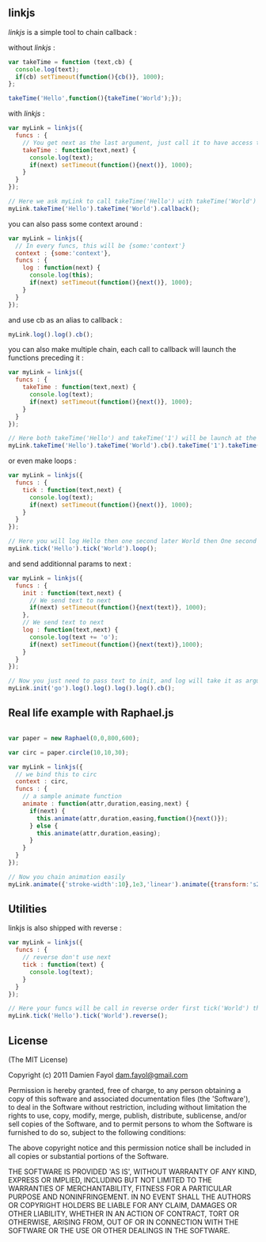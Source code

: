 ## linkjs

_linkjs_ is a simple tool to chain callback :

without _linkjs_ : 

```js
var takeTime = function (text,cb) {
  console.log(text);
  if(cb) setTimeout(function(){cb()}, 1000);
};

takeTime('Hello',function(){takeTime('World');});
```
  
with _linkjs_ :

```js
var myLink = linkjs({ 
  funcs : {
    // You get next as the last argument, just call it to have access to the next function in the chain
    takeTime : function(text,next) {
      console.log(text);
      if(next) setTimeout(function(){next()}, 1000);
    }
  }
});

// Here we ask myLink to call takeTime('Hello') with takeTime('World') as next
myLink.takeTime('Hello').takeTime('World').callback();
```

you can also pass some context around :

```javascript
var myLink = linkjs({ 
  // In every funcs, this will be {some:'context'}
  context : {some:'context'},
  funcs : {
    log : function(next) {
      console.log(this);
      if(next) setTimeout(function(){next()}, 1000);
    }
  }
});
```
and use cb as an alias to callback : 

```javascript
myLink.log().log().cb();
```
  
you can also make multiple chain, each call to callback will launch the functions preceding it :

```javascript
var myLink = linkjs({ 
  funcs : {
    takeTime : function(text,next) {
      console.log(text);
      if(next) setTimeout(function(){next()}, 1000);
    }
  }
});

// Here both takeTime('Hello') and takeTime('1') will be launch at the same time
myLink.takeTime('Hello').takeTime('World').cb().takeTime('1').takeTime('2').cb();
```

or even make loops :

```javascript
var myLink = linkjs({ 
  funcs : {
    tick : function(text,next) {
      console.log(text);
      if(next) setTimeout(function(){next()}, 1000);
    }
  }
});

// Here you will log Hello then one second later World then One second later Hello and so on
myLink.tick('Hello').tick('World').loop();
```

and send additionnal params to next :

```javascript
var myLink = linkjs({ 
  funcs : {
    init : function(text,next) {
      // We send text to next
      if(next) setTimeout(function(){next(text)}, 1000);
    },
    // We send text to next
    log : function(text,next) {
      console.log(text += 'o');
      if(next) setTimeout(function(){next(text)},1000);
    }
  }
});

// Now you just need to pass text to init, and log will take it as argument automatically
myLink.init('go').log().log().log().log().cb();
```

## Real life example with Raphael.js

```javascript

var paper = new Raphael(0,0,800,600);

var circ = paper.circle(10,10,30);

var myLink = linkjs({ 
  // we bind this to circ
  context : circ,
  funcs : {
    // a sample animate function
    animate : function(attr,duration,easing,next) {
      if(next) {
        this.animate(attr,duration,easing,function(){next()});
      } else {
        this.animate(attr,duration,easing);
      }
    }
  }
});

// Now you chain animation easily
myLink.animate({'stroke-width':10},1e3,'linear').animate({transform:'s2 2'},1e3,'bounce').cb();
```

## Utilities

linkjs is also shipped with reverse :

```javascript
var myLink = linkjs({ 
  funcs : {
    // reverse don't use next
    tick : function(text) {
      console.log(text);
    }
  }
});

// Here your funcs will be call in reverse order first tick('World') then tick('Hello');
myLink.tick('Hello').tick('World').reverse();
```

## License

(The MIT License)

Copyright (c) 2011 Damien Fayol <dam.fayol@gmail.com>

Permission is hereby granted, free of charge, to any person obtaining a copy of this software and associated documentation files (the 'Software'), to deal in the Software without restriction, including without limitation the rights to use, copy, modify, merge, publish, distribute, sublicense, and/or sell copies of the Software, and to permit persons to whom the Software is furnished to do so, subject to the following conditions:

The above copyright notice and this permission notice shall be included in all copies or substantial portions of the Software.

THE SOFTWARE IS PROVIDED 'AS IS', WITHOUT WARRANTY OF ANY KIND, EXPRESS OR IMPLIED, INCLUDING BUT NOT LIMITED TO THE WARRANTIES OF MERCHANTABILITY, FITNESS FOR A PARTICULAR PURPOSE AND NONINFRINGEMENT. IN NO EVENT SHALL THE AUTHORS OR COPYRIGHT HOLDERS BE LIABLE FOR ANY CLAIM, DAMAGES OR OTHER LIABILITY, WHETHER IN AN ACTION OF CONTRACT, TORT OR OTHERWISE, ARISING FROM, OUT OF OR IN CONNECTION WITH THE SOFTWARE OR THE USE OR OTHER DEALINGS IN THE SOFTWARE.